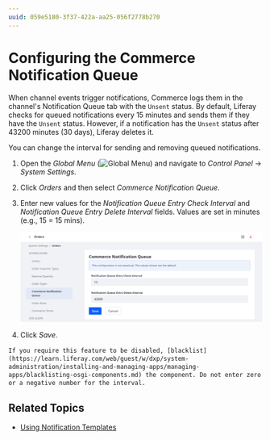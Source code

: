 ```yaml
---
uuid: 059e5180-3f37-422a-aa25-056f2778b270
---
```

# Configuring the Commerce Notification Queue

When channel events trigger notifications, Commerce logs them in the channel's Notification Queue tab with the `Unsent` status. By default, Liferay checks for queued notifications every 15 minutes and sends them if they have the `Unsent` status. However, if a notification has the `Unsent` status after 43200 minutes (30 days), Liferay deletes it.

You can change the interval for sending and removing queued notifications.

1. Open the *Global Menu* (![Global Menu](../../images/icon-applications-menu.png)) and navigate to *Control Panel* &rarr; *System Settings*.

1. Click *Orders* and then select *Commerce Notification Queue*.

1. Enter new values for the *Notification Queue Entry Check Interval* and *Notification Queue Entry Delete Interval* fields. Values are set in minutes (e.g., 15 = 15 mins).

   ![Change the default values for the Notification Queue Entry Check and Delete Intervals](./configuring-the-commerce-notification-queue/images/01.png)

1. Click *Save*.

```{warning}
If you require this feature to be disabled, [blacklist](https://learn.liferay.com/web/guest/w/dxp/system-administration/installing-and-managing-apps/managing-apps/blacklisting-osgi-components.md) the component. Do not enter zero or a negative number for the interval.
```

## Related Topics

* [Using Notification Templates](./using-notification-templates.md)
